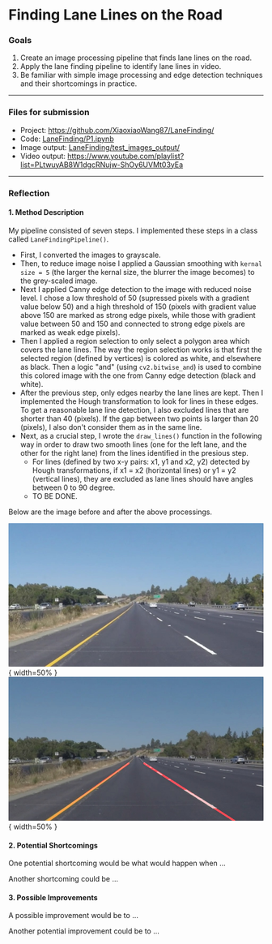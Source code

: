 # Finding Lane Lines on the Road 

### Goals

1. Create an image processing pipeline that finds lane lines on the road. 
2. Apply the lane finding pipeline to identify lane lines in video. 
3. Be familiar with simple image processing and edge detection techniques and their shortcomings in practice. 


---

### Files for submission

- Project: https://github.com/XiaoxiaoWang87/LaneFinding/
- Code: [LaneFinding/P1.ipynb](https://github.com/XiaoxiaoWang87/LaneFinding/blob/master/P1.ipynb)
- Image output: [LaneFinding/test_images_output/](https://github.com/XiaoxiaoWang87/LaneFinding/tree/master/test_images_output)
- Video output: https://www.youtube.com/playlist?list=PLtwuyAB8W1dgcRNujw-ShOy6UVMt03yEa

---

### Reflection

#### 1. Method Description

My pipeline consisted of seven steps. I implemented these steps in a class called `LaneFindingPipeline()`. 

- First, I converted the images to grayscale.
- Then, to reduce image noise I applied a Gaussian smoothing with `kernal size = 5` (the larger the kernal size, the blurrer the image becomes) to the grey-scaled image. 
- Next I applied Canny edge detection to the image with reduced noise level. I chose a low threshold of 50 (supressed pixels with a gradient value below 50) and a high threshold of 150 (pixels with gradient value above 150 are marked as strong edge pixels, while those with gradient value between 50 and 150 and connected to strong edge pixels are marked as weak edge pixels). 
- Then I applied a region selection to only select a polygon area which covers the lane lines. The way the region selection works is that first the selected region (defined by vertices) is colored as white, and elsewhere as black. Then a logic "and"  (using `cv2.bitwise_and`) is used to combine this colored image with the one from Canny edge detection (black and white). 
- After the previous step, only edges nearby the lane lines are kept. Then I implemented the Hough transformation to look for lines in these edges. To get a reasonable lane line detection, I also excluded lines that are shorter than 40 (pixels). If the gap between two points is larger than 20 (pixels), I also don't consider them as in the same line. 
- Next, as a crucial step, I wrote the `draw_lines()` function in the following way in order to draw two smooth lines (one for the left lane, and the other for the right lane) from the lines identified in the presious step.
  - For lines (defined by two x-y pairs: x1, y1 and x2, y2) detected by Hough transformations, if x1 = x2 (horizontal lines) or y1 = y2 (vertical lines), they are excluded as lane lines should have angles between 0 to 90 degree.
  - TO BE DONE.

Below are the image before and after the above processings. 

![Lanes](https://github.com/XiaoxiaoWang87/LaneFinding/blob/master/test_images/solidYellowLeft.jpg){ width=50% }
![Lanes](https://github.com/XiaoxiaoWang87/LaneFinding/blob/master/test_images_output/solidYellowLeft.jpg){ width=50% }

#### 2. Potential Shortcomings


One potential shortcoming would be what would happen when ... 

Another shortcoming could be ...


#### 3. Possible Improvements

A possible improvement would be to ...

Another potential improvement could be to ...
